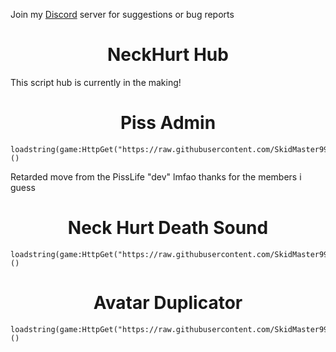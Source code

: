 Join my [Discord](https://discord.gg/nX8efHh3hk) server for suggestions or bug reports

<h1 align="center">NeckHurt Hub</h1>
This script hub is currently in the making!

<h1 align="center">Piss Admin</h1>

```
loadstring(game:HttpGet("https://raw.githubusercontent.com/SkidMaster999/RobloxScript/refs/heads/main/Game/PrisonLife/PissAdmin.lua"))()
```

Retarded move from the PissLife "dev" lmfao
thanks for the members i guess


<h1 align="center">Neck Hurt Death Sound</h1>

```
loadstring(game:HttpGet("https://raw.githubusercontent.com/SkidMaster999/RobloxScript/refs/heads/main/NeckHurtsDeathSound.lua"))()
```

<h1 align="center">Avatar Duplicator</h1>

```
loadstring(game:HttpGet("https://raw.githubusercontent.com/SkidMaster999/RobloxScript/refs/heads/main/AvatarDuplicator.lua"))()
```
